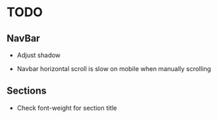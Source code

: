 # TODO

## NavBar

- Adjust shadow

- Navbar horizontal scroll is slow on mobile when manually scrolling

## Sections

- Check font-weight for section title